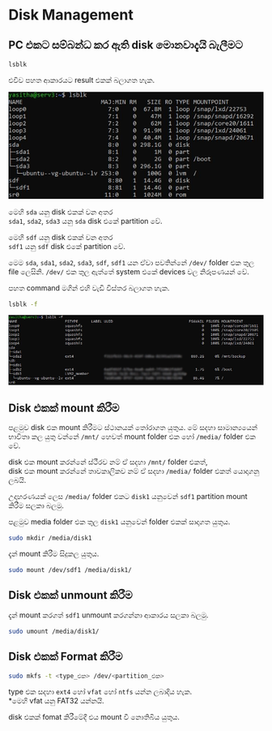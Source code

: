 # Disk Management

## PC එකට සම්බන්ධ කර ඇති disk මොනවාදැයි බැලීමට
```bash
lsblk
```
එවිව පහත ආකාරයට result එකක් බලාගත හැක.

![](./images/lsblk_result.JPG)

මෙහි `sda` යනු disk එකක් වන අතර\
`sda1`, `sda2`, `sda3` යනු `sda` disk එකේ partition වේ.

මෙහි `sdf` යනු disk එකක් වන අතර\
`sdf1` යනු `sdf` disk එකේ partition වේ.

මෙම `sda`, `sda1`, `sda2`, `sda3`, `sdf`, `sdf1` යන ඒවා පවතින්නේ  `/dev/` folder එක තුල file ලෙසිනි. `/dev/` එක තුල ඇත්තේ system එකේ devices වල නිරූපණයන් වේ.

පහත command මගින් එහි වැඩි විස්තර බලාගත හැක.
```bash
lsblk -f
```

![](./images/lsblk-result-more.JPG)

## Disk එකක් mount කිරීම
පළමුව disk එක mount කිරීමට ස්ථානයක් තෝරාගත යුතුය. මේ සදහා සාමාන්‍යයෙන් භාවිතා කල යුතු වන්නේ `/mnt/` හෙවත් mount folder එක හෝ `/media/` folder එක වේ.

disk එක mount කරන්නේ ස්ථීරව නම් ඒ සදහා `/mnt/` folder එකත්, \
disk එක mount කරන්නේ තාවකාලිකව නම් ඒ සදහා `/media/` folder එකත් යොදාගනු ලබයි.

උදාහරණයක් ලෙස `/media/` folder එකට `disk1` යනුවෙන් `sdf1` partition mount කිරීම සලකා බලමු.

පළමුව media folder එක තුල `disk1` යනුවෙන් folder එකක් සාදාගත යුතුය.
```bash
sudo mkdir /media/disk1
```

දැන් mount කිරීම සිදුකල යුතුය.
```bash
sudo mount /dev/sdf1 /media/disk1/
```

## Disk එකක් unmount කිරීම
දැන් mount කරගත් `sdf1` unmount කරගන්නා ආකාරය සලකා බලමු.
```bash
sudo umount /media/disk1/
```

## Disk එකක් Format කිරීම
```bash
sudo mkfs -t <type_එක> /dev/<partition_එක>
```

type එක සදහා `ext4` හෝ `vfat` හෝ `ntfs` යන්න ලබාදිය හැක.\
*මෙහි vfat යනු FAT32 යන්නයි.

disk එකක් fomat කිරීමේදී එය mount වී නොතිබිය යුතුය.